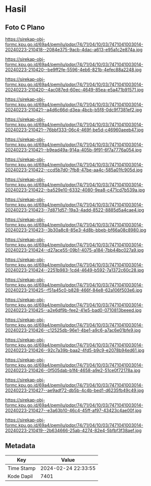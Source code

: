 # Hasil

## Foto C Plano

https://sirekap-obj-formc.kpu.go.id/69a4/pemilu/pdpr/74/71/04/10/03/7471041003014-20240223-210418--2084e375-9acb-4dac-a613-e95a1c2e874a.jpg

https://sirekap-obj-formc.kpu.go.id/69a4/pemilu/pdpr/74/71/04/10/03/7471041003014-20240223-210420--be9ff2fe-5596-4eb6-821b-4efec88a2248.jpg

https://sirekap-obj-formc.kpu.go.id/69a4/pemilu/pdpr/74/71/04/10/03/7471041003014-20240223-210420--4ac087ed-60ec-4649-85ea-e5a471b91571.jpg

https://sirekap-obj-formc.kpu.go.id/69a4/pemilu/pdpr/74/71/04/10/03/7471041003014-20240223-210421--a4d6c66d-d3ea-4bcb-b5f8-0dc9f7381ef2.jpg

https://sirekap-obj-formc.kpu.go.id/69a4/pemilu/pdpr/74/71/04/10/03/7471041003014-20240223-210421--76bbf333-06c4-469f-be5d-c46960aeeb47.jpg

https://sirekap-obj-formc.kpu.go.id/69a4/pemilu/pdpr/74/71/04/10/03/7471041003014-20240223-210421--b9ead49a-914a-405b-9f91-6f7a7776a054.jpg

https://sirekap-obj-formc.kpu.go.id/69a4/pemilu/pdpr/74/71/04/10/03/7471041003014-20240223-210422--ccd5b7d0-7fb8-47be-aa4c-585a01fc905d.jpg

https://sirekap-obj-formc.kpu.go.id/69a4/pemilu/pdpr/74/71/04/10/03/7471041003014-20240223-210422--ba529e10-6332-4080-9ea8-c471cd7b539a.jpg

https://sirekap-obj-formc.kpu.go.id/69a4/pemilu/pdpr/74/71/04/10/03/7471041003014-20240223-210423--7d871d57-19a3-4add-8522-8885d5a4cae4.jpg

https://sirekap-obj-formc.kpu.go.id/69a4/pemilu/pdpr/74/71/04/10/03/7471041003014-20240223-210423--3b30a8c8-85e3-4d8b-bbeb-bf66a08c8980.jpg

https://sirekap-obj-formc.kpu.go.id/69a4/pemilu/pdpr/74/71/04/10/03/7471041003014-20240223-210424--d27ace55-09b1-4075-a184-7bb44bc027a9.jpg

https://sirekap-obj-formc.kpu.go.id/69a4/pemilu/pdpr/74/71/04/10/03/7471041003014-20240223-210424--2251b983-1cd4-4649-b592-7a1372c60c28.jpg

https://sirekap-obj-formc.kpu.go.id/69a4/pemilu/pdpr/74/71/04/10/03/7471041003014-20240223-210425--f51a45c0-b828-466f-84e8-62a106f503e6.jpg

https://sirekap-obj-formc.kpu.go.id/69a4/pemilu/pdpr/74/71/04/10/03/7471041003014-20240223-210425--a2e6df9b-fee2-41e5-bad0-0710813beeed.jpg

https://sirekap-obj-formc.kpu.go.id/69a4/pemilu/pdpr/74/71/04/10/03/7471041003014-20240223-210426--c12525db-96e1-4be1-a9c6-a7ac6e01bfe9.jpg

https://sirekap-obj-formc.kpu.go.id/69a4/pemilu/pdpr/74/71/04/10/03/7471041003014-20240223-210426--92c7a39b-baa2-4fd5-b9c9-e2078b94ed61.jpg

https://sirekap-obj-formc.kpu.go.id/69a4/pemilu/pdpr/74/71/04/10/03/7471041003014-20240223-210426--0f505dab-b1f4-4658-a9e2-51ce0f72178a.jpg

https://sirekap-obj-formc.kpu.go.id/69a4/pemilu/pdpr/74/71/04/10/03/7471041003014-20240223-210427--ae9adf72-db5b-4c4b-bed1-d6235fb49c49.jpg

https://sirekap-obj-formc.kpu.go.id/69a4/pemilu/pdpr/74/71/04/10/03/7471041003014-20240223-210427--e3a63b10-46c4-45ff-af97-43423c4ae00f.jpg

https://sirekap-obj-formc.kpu.go.id/69a4/pemilu/pdpr/74/71/04/10/03/7471041003014-20240223-210419--2b634666-25ab-4274-82e4-5bfbf3f38aef.jpg


## Metadata

| Key        | Value               |
| ---------- | ------------------- |
| Time Stamp | 2024-02-24 22:33:55 |
| Kode Dapil | 7401                |



